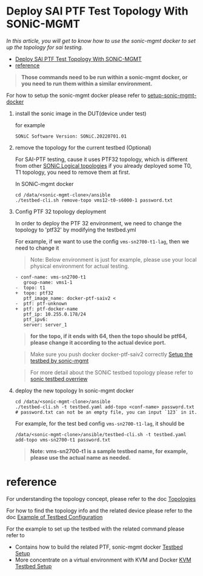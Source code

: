 # Deploy SAI PTF Test Topology With SONiC-MGMT
*In this article, you will get to know how to use the sonic-mgmt docker to set up the topology for sai testing.*

- [Deploy SAI PTF Test Topology With SONiC-MGMT](#deploy-sai-ptf-test-topology-with-sonic-mgmt)
- [reference](#reference)

> **Those commands need to be run within a sonic-mgmt docker, or you need to run them within a similar environment.** 

For how to setup the sonic-mgmt docker please refer to [setup-sonic-mgmt-docker](https://github.com/Azure/sonic-mgmt/blob/master/docs/testbed/README.testbed.VsSetup.md#setup-sonic-mgmt-docker)


1. install the sonic image in the DUT(device under test)

   for example
   ```
   SONiC Software Version: SONiC.20220701.01
   ```
2. remove the topology for the current testbed (Optional)
   
   For SAI-PTF testing, cause it uses PTF32 topology, which is different from other [SONiC Logical topologies](https://github.com/sonic-net/sonic-mgmt/blob/master/docs/testbed/README.testbed.Overview.md#logical-topologies) if you already deployed some T0, T1 topology, you need to remove them at first.
   
   In SONiC-mgmt docker
      
   ```
   cd /data/<sonic-mgmt-clone>/ansible
   ./testbed-cli.sh remove-topo vms12-t0-s6000-1 password.txt
   ```

3. Config PTF 32 topology deployment

   In order to deploy the PTF 32 environment, we need to change the topology to 'ptf32' by modifying the testbed.yml

   For example, if we want to use the config `vms-sn2700-t1-lag`, then we need to change it
   > Note: Below environment is just for example, please use your local physical environment for actual testing.  
   ```git
   - conf-name: vms-sn2700-t1
      group-name: vms1-1
   -  topo: t1
   +  topo: ptf32
      ptf_image_name: docker-ptf-saiv2 < 
   -  ptf: ptf-unknown
   +  ptf: ptf-docker-name
      ptf_ip: 10.255.0.178/24
      ptf_ipv6:
      server: server_1
   ```
   > **for the topo, if it ends with 64, then the topo should be ptf64, please change it according to the actual device port.**

   > Make sure you push docker docker-ptf-saiv2 correctly [Setup the testbed by sonic-mgmt](PTF-SAIv2Overview.md#setup-the-testbed-by-sonic-mgmt)

   > For more detail about the SONiC testbed topology please refer to [sonic testbed overriew](https://github.com/sonic-net/sonic-mgmt/blob/master/docs/testbed/README.testbed.Overview.md)

4. deploy the new topology
   In sonic-mgmt docker
   ```
   cd /data/<sonic-mgmt-clone>/ansible
   ./testbed-cli.sh -t testbed.yaml add-topo <conf-name> password.txt
   # password.txt can not be an empty file, you can input `123` in it.
   ```
   For example, for the test bed config `vms-sn2700-t1-lag`, it should be
   ```
   /data/<sonic-mgmt-clone>/ansible/testbed-cli.sh -t testbed.yaml add-topo vms-sn2700-t1 password.txt
   ```

   > **Note: vms-sn2700-t1 is a sample testbed name, for example, please use the actual name as needed.**

# reference

For understanding the topology concept, please refer to the doc
[Topologies](https://github.com/Azure/sonic-mgmt/blob/master/docs/testbed/README.testbed.Topology.md)

For how to find the topology info and the related device please refer to the doc
[Example of Testbed Configuration](https://github.com/Azure/sonic-mgmt/blob/master/docs/testbed/README.testbed.Example.Config.md)

For the example to set up the testbed with the related command please refer to 
- Contains how to build the related PTF, sonic-mgmt docker
[Testbed Setup](https://github.com/Azure/sonic-mgmt/blob/master/docs/testbed/README.testbed.Setup.md)
- More concentrate on a virtual environment with KVM and Docker
[KVM Testbed Setup](https://github.com/Azure/sonic-mgmt/blob/master/docs/testbed/README.testbed.VsSetup.md)